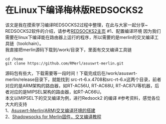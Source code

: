在Linux下编译梅林版REDSOCKS2
===
该文是我在摸索学习编译REDSOCKS2过程中整理，在此与大家一起分享~<br>
REDSOCKS2软件的介绍，请参考[REDSOCKS2主页](https://github.com/semigodking/redsocks/)
#1、配置编译环境
因为我们需要在linux下编译能在路由器上运行的程序，所以需要的是merlin的交叉编译工具链（toolchain）。<br>
我直接把merlin源码下载到/work/目录下，里面有交叉编译工具链<br>
```
cd /home
git clone https://github.com/RMerl/asuswrt-merlin.git
```
源码包有些大，下载需要等一段时间！下载完成后在/work/asuswrt-merlin/release目录下，就能找到
src-rt-6.x.4708和src-rt-6.x这两个目录，前者对应的是ARM架构的路由器，如RT-AC56U, RT-AC68U,
RT-AC87U等机器，后者对应的是MIPSEL架构的路由器，如RT-AC66U。<br>
本文以MIPSEL下的交叉编译为例，进行Redsock2 的编译
#参考资料，感觉各位大大的支持<br>
1、[Asuswrt-Merlin(ARM)交叉编译环境的搭建](https://ddcc.it/archives/144)<br>
2、[Shadowsocks for Merlin固件，交叉编译教程](http://www.mjy211.com/?p=155)
